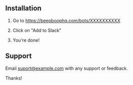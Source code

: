 ## Installation

1) Go to https://beepboophq.com/bots/XXXXXXXXXX

2) Click on "Add to Slack"

3) You're done!

## Support

Email suport@example.com with any support or feedback.

Thanks!
